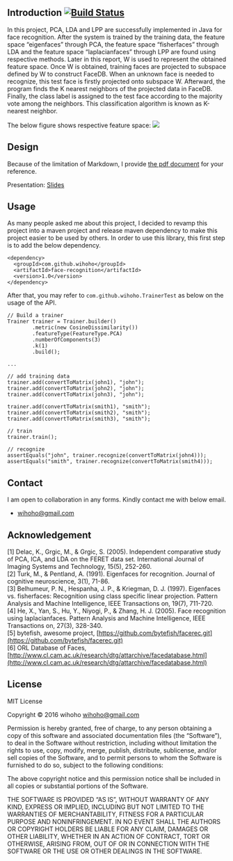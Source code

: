 ## Introduction [![Build Status](https://travis-ci.org/wihoho/FaceRecognition.svg?branch=master)](https://travis-ci.org/wihoho/FaceRecognition)

In this project, PCA, LDA and LPP are successfully implemented in Java for face recognition. After the system is trained by the training data, the feature space “eigenfaces” through PCA, the feature space “fisherfaces” through LDA and the feature space “laplacianfaces” through LPP are found using respective methods. Later in this report, W is used to represent the obtained feature space. Once W is obtained, training faces are projected to subspace defined by W to construct FaceDB. When an unknown face is needed to recognize, this test face is firstly projected onto subspace W. Afterward, the program finds the K nearest neighbors of the projected data in FaceDB. Finally, the class label is assigned to the test face according to the majority vote among the neighbors. This classification algorithm is known as K-nearest neighbor. 

The below figure shows respective feature space:
![](https://lh5.googleusercontent.com/-KtrqHFBv7l8/UV1tYE4zvtI/AAAAAAAAA24/Bf8x6b3UER8/s730/Eigenfaces.jpg)

## Design
Because of the limitation of Markdown, I provide [the pdf document](https://github.com/wihoho/FaceRecognition/blob/master/doc/FaceRecognitionReport.pdf) for your reference.

Presentation: [Slides](https://github.com/wihoho/FaceRecognition/blob/master/doc/FaceRecognitionSlides.pdf)


## Usage
As many people asked me about this project, I decided to revamp this project into a maven project and release maven dependency to make this project easier to be used by
others. In order to use this library, this first step is to add the below dependency.

    <dependency>
      <groupId>com.github.wihoho</groupId>
      <artifactId>face-recognition</artifactId>
      <version>1.0</version>
    </dependency>

After that, you may refer to <code>com.github.wihoho.TrainerTest</code> as below on the usage of the API.

    // Build a trainer
    Trainer trainer = Trainer.builder()
            .metric(new CosineDissimilarity())
            .featureType(FeatureType.PCA)
            .numberOfComponents(3)
            .k(1)
            .build();

    ...

    // add training data
    trainer.add(convertToMatrix(john1), "john");
    trainer.add(convertToMatrix(john2), "john");
    trainer.add(convertToMatrix(john3), "john");

    trainer.add(convertToMatrix(smith1), "smith");
    trainer.add(convertToMatrix(smith2), "smith");
    trainer.add(convertToMatrix(smith3), "smith");

    // train
    trainer.train();

    // recognize
    assertEquals("john", trainer.recognize(convertToMatrix(john4)));
    assertEquals("smith", trainer.recognize(convertToMatrix(smith4)));

## Contact
I am open to collaboration in any forms. Kindly contact me with below email.
* wihoho@gmail.com

## Acknowledgement
[1] Delac, K., Grgic, M., & Grgic, S. (2005). Independent comparative study of PCA, ICA, and LDA on the FERET data set. International Journal of Imaging Systems and Technology, 15(5), 252-260.  
[2] Turk, M., & Pentland, A. (1991). Eigenfaces for recognition. Journal of cognitive neuroscience, 3(1), 71-86.  
[3] Belhumeur, P. N., Hespanha, J. P., & Kriegman, D. J. (1997). Eigenfaces vs. fisherfaces: Recognition using class specific linear projection. Pattern Analysis and Machine Intelligence, IEEE Transactions on, 19(7), 711-720.  
[4]  He, X., Yan, S., Hu, Y., Niyogi, P., & Zhang, H. J. (2005). Face recognition using laplacianfaces. Pattern Analysis and Machine Intelligence, IEEE Transactions on, 27(3), 328-340.  
[5] bytefish, awesome project, [https://github.com/bytefish/facerec.git](https://github.com/bytefish/facerec.git)  
[6] ORL Database of Faces, [http://www.cl.cam.ac.uk/research/dtg/attarchive/facedatabase.html](http://www.cl.cam.ac.uk/research/dtg/attarchive/facedatabase.html)


## License
MIT License

Copyright © 2016 wihoho <wihoho@gmail.com>

Permission is hereby granted, free of charge, to any person obtaining a copy of this software and associated documentation files (the “Software”), to deal in the Software without restriction, including without limitation the rights to use, copy, modify, merge, publish, distribute, sublicense, and/or sell copies of the Software, and to permit persons to whom the Software is furnished to do so, subject to the following conditions:

The above copyright notice and this permission notice shall be included in all copies or substantial portions of the Software.

THE SOFTWARE IS PROVIDED “AS IS”, WITHOUT WARRANTY OF ANY KIND, EXPRESS OR IMPLIED, INCLUDING BUT NOT LIMITED TO THE WARRANTIES OF MERCHANTABILITY, FITNESS FOR A PARTICULAR PURPOSE AND NONINFRINGEMENT. IN NO EVENT SHALL THE AUTHORS OR COPYRIGHT HOLDERS BE LIABLE FOR ANY CLAIM, DAMAGES OR OTHER LIABILITY, WHETHER IN AN ACTION OF CONTRACT, TORT OR OTHERWISE, ARISING FROM, OUT OF OR IN CONNECTION WITH THE SOFTWARE OR THE USE OR OTHER DEALINGS IN THE SOFTWARE.